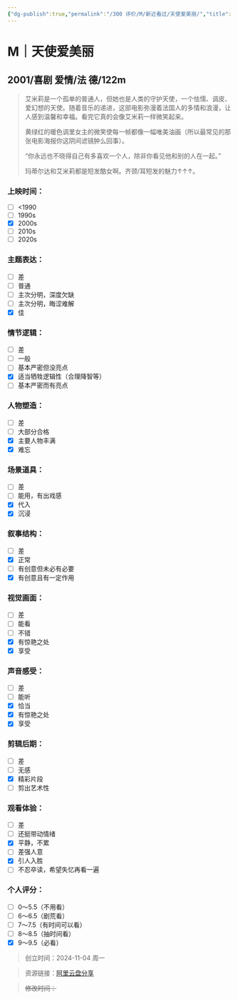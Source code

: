 ```yaml
---
{"dg-publish":true,"permalink":"/300 评价/M/新近看过/天使爱美丽/","title":"天使爱美丽","tags":["M","传记","爱情"],"created":"2024-11-04T16:59:03.871+08:00","updated":"2024-11-04T17:31:38.727+08:00"}
---
```


# M｜天使爱美丽
## 2001/喜剧 爱情/法 德/122m
>艾米莉是一个孤单的普通人，但她也是人类的守护天使，一个怯懦、调皮、爱幻想的天使。随着音乐的递进，这部电影弥漫着法国人的多情和浪漫，让人感到温馨和幸福。看完它真的会像艾米莉一样微笑起来。
>
>黄绿红的暖色调里女主的微笑使每一帧都像一幅唯美油画（所以最常见的那张电影海报你这阴间滤镜肿么回事）。
>
>“你永远也不晓得自己有多喜欢一个人，除非你看见他和别的人在一起。”
>
>玛蒂尔达和艾米莉都是短发酷女啊。齐颈/耳短发的魅力↑↑↑。
### 上映时间：
- [ ] <1990
- [ ] 1990s
- [x] 2000s
- [ ] 2010s
- [ ] 2020s
### 主题表达：
- [ ] 差
- [ ] 普通
- [ ] 主次分明，深度欠缺
- [ ] 主次分明，晦涩难解
- [x] 佳
### 情节逻辑：
- [ ] 差
- [ ] 一般
- [ ] 基本严密但没亮点
- [x] 适当牺牲逻辑性（合理降智等）
- [ ] 基本严密而有亮点
### 人物塑造：
- [ ] 差
- [ ] 大部分合格
- [x] 主要人物丰满
- [x] 难忘
### 场景道具：
- [ ] 差
- [ ] 能用，有出戏感
- [x] 代入
- [x] 沉浸
### 叙事结构：
- [ ] 差
- [x] 正常
- [ ] 有创意但未必有必要
- [x] 有创意且有一定作用
### 视觉画面：
- [ ] 差
- [ ] 能看
- [ ] 不错
- [x] 有惊艳之处
- [x] 享受
### 声音感受：
- [ ] 差
- [ ] 能听
- [x] 恰当
- [x] 有惊艳之处
- [x] 享受
### 剪辑后期：
- [ ] 差
- [ ] 无感
- [x] 精彩片段
- [ ] 剪出艺术性
### 观看体验：
- [ ] 差
- [ ] 还挺带动情绪
- [x] 平静，不累
- [ ] 差强人意
- [x] 引人入胜
- [ ] 不忍卒读，希望失忆再看一遍
### 个人评分：
- [ ] 0～5.5（不用看）
- [ ] 6～6.5（剧荒看）
- [ ] 7～7.5（有时间可以看）
- [ ] 8～8.5（抽时间看）
- [x] 9～9.5（必看）

>创立时间：2024-11-04 周一

>资源链接：[阿里云盘分享](https://www.aliyundrive.com/s/SByNhd3kWB1/folder/63641f8c6c459fdc27f14b258dd056732440b3c6)

>~~修改时间：~~



